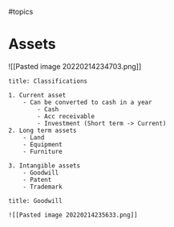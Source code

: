 #topics
# Assets
![[Pasted image 20220214234703.png]]
```ad-note
title: Classifications

1. Current asset
	- Can be converted to cash in a year
		- Cash
		- Acc receivable
		- Investment (Short term -> Current)
2. Long term assets
	- Land
	- Equipment
	- Furniture
	
3. Intangible assets
	- Goodwill
	- Patent
	- Trademark
```

```ad-attention
title: Goodwill

![[Pasted image 20220214235633.png]]

```